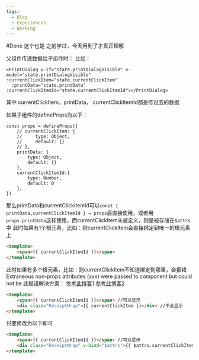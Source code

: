 ```yaml
---
tags:
  - Blog
  - Experiences
  - Working
---
```

#Done 
这个也是 之前学过，今天用到了才真正理解

父组件传递数据给子组件时：
比如：
```
<PrintDialog v-if="state.printDialogVisible" v-model="state.printDialogVisible" :currentClickItem="state.currentClickItem"
  :printData="state.printData" :currentClickItemId="state.currentClickItemId"></PrintDialog>
```

其中 currentClickItem，printData， currentClickItemId都是传过去的数据

如果子组件的defineProps为以下：
```
const props = defineProps({
    // currentClickItem: {
    //     type: Object,
    //     default: {}
    // },
    printData: {
        type: Object,
        default: {}
    },
    currentClickItemId:{
        type: Number,
        default: 0
    },
})
```
那么printData和currentClickItemId可以`const { printData,currentClickItemId } = props`后直接使用，或者用`props.printData`这样使用，而currentClickItem未被定义，则是被存储在`$attrs`中
此时如果有1个根元素，比如：则currentClickItem会直接绑定到唯一的根元素<span>上
```HTML
<template>
    <span>{{ currentClickItemId }}</span>
</template>
```
此时如果有多个根元素，比如：则currentClickItem不知道绑定到哪里，会报错Extraneous non-props attributes (xxx) were passed to component but could not be
此报错解决方案：
[参考此博客1](https://blog.csdn.net/DM_Cxx/article/details/131133960)
[参考此博客2](https://segmentfault.com/a/1190000042029039)
```HTML
<template>
    <span>{{ currentClickItemId }}</span> //可以显示
    <div class="ReceiptWrap">{{ currentClickItem }}</div> //不会显示
</template>
```
只要修改为以下即可
```HTML
<template>
    <span>{{ currentClickItemId }}</span> //可以显示
    <div class="ReceiptWrap" v-bind="$attrs">{{ $attrs.currentClickItem}}</div> //可以显示
</template>
```